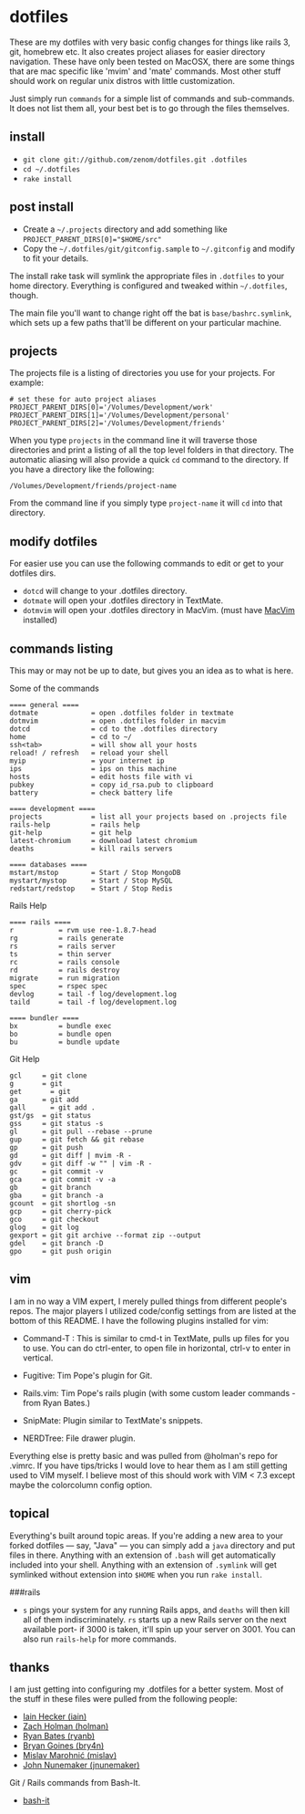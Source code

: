 # dotfiles
These are my dotfiles with very basic config changes for things like rails 3, git,
homebrew etc.  It also creates project aliases for easier directory navigation. These
have only been tested on MacOSX, there are some things that are mac specific like 'mvim'
and 'mate' commands.  Most other stuff should work on regular unix distros with little
customization.

Just simply run `commands` for a simple list of commands and sub-commands. It does 
not list them all, your best bet is to go through the files themselves.

## install
- `git clone git://github.com/zenom/dotfiles.git .dotfiles`
- `cd ~/.dotfiles`
- `rake install`

## post install
- Create a `~/.projects` directory and add something like `PROJECT_PARENT_DIRS[0]="$HOME/src"`
- Copy the `~/.dotfiles/git/gitconfig.sample` to `~/.gitconfig` and modify to fit your details.

The install rake task will symlink the appropriate files in `.dotfiles` to your
home directory. Everything is configured and tweaked within `~/.dotfiles`,
though.

The main file you'll want to change right off the bat is `base/bashrc.symlink`,
which sets up a few paths that'll be different on your particular machine.

## projects

The projects file is a listing of directories you use for your projects. For example:

    # set these for auto project aliases
    PROJECT_PARENT_DIRS[0]='/Volumes/Development/work'
    PROJECT_PARENT_DIRS[1]='/Volumes/Development/personal'
    PROJECT_PARENT_DIRS[2]='/Volumes/Development/friends'
    
When you type `projects` in the command line it will traverse those directories and print
a listing of all the top level folders in that directory.  The automatic aliasing will also
provide a quick `cd` command to the directory. If you have a directory like the following:

    /Volumes/Development/friends/project-name
    
From the command line if you simply type `project-name` it will `cd` into that directory.

## modify dotfiles
For easier use you can use the following commands to edit or get to your dotfiles dirs.

- `dotcd` will change to your .dotfiles directory.
- `dotmate` will open your .dotfiles directory in TextMate.
- `dotmvim` will open your .dotfiles directory in MacVim. (must have [MacVim](https://github.com/b4winckler/macvim) installed)

## commands listing
This may or may not be up to date, but gives you an idea as to what is here.

Some of the commands

    ==== general ====
    dotmate             = open .dotfiles folder in textmate
    dotmvim             = open .dotfiles folder in macvim
    dotcd               = cd to the .dotfiles directory
    home                = cd to ~/
    ssh<tab>            = will show all your hosts
    reload! / refresh   = reload your shell
    myip                = your internet ip
    ips                 = ips on this machine
    hosts               = edit hosts file with vi
    pubkey              = copy id_rsa.pub to clipboard
    battery             = check battery life

    ==== development ====
    projects            = list all your projects based on .projects file
    rails-help          = rails help
    git-help            = git help
    latest-chromium     = download latest chromium
    deaths              = kill rails servers

    ==== databases ====
    mstart/mstop        = Start / Stop MongoDB
    mystart/mystop      = Start / Stop MySQL
    redstart/redstop    = Start / Stop Redis
    
    
Rails Help

    ==== rails ====
    r           = rvm use ree-1.8.7-head
    rg          = rails generate
    rs          = rails server
    ts          = thin server
    rc          = rails console
    rd          = rails destroy
    migrate     = run migration
    spec        = rspec spec
    devlog      = tail -f log/development.log
    taild       = tail -f log/development.log

    ==== bundler ====
    bx          = bundle exec
    bo          = bundle open
    bu          = bundle update
    
Git Help

    gcl	    = git clone
    g       = git
    get 	  = git
    ga      = git add
    gall	  = git add .
    gst/gs  = git status
    gss	    = git status -s
    gl      = git pull --rebase --prune
    gup     = git fetch && git rebase
    gp      = git push
    gd      = git diff | mvim -R -
    gdv     = git diff -w "" | vim -R -
    gc      = git commit -v
    gca     = git commit -v -a
    gb      = git branch
    gba     = git branch -a
    gcount  = git shortlog -sn
    gcp     = git cherry-pick
    gco     = git checkout
    glog    = git log
    gexport = git git archive --format zip --output
    gdel    = git branch -D
    gpo     = git push origin

## vim

I am in no way a VIM expert, I merely pulled things from different people's
repos. The major players I utilized code/config settings from are listed at
the bottom of this README. I have the following plugins installed for vim:

- Command-T : This is similar to cmd-t in TextMate, pulls up files for you to use.
You can do ctrl-enter, to open file in horizontal, ctrl-v to enter in vertical.

- Fugitive: Tim Pope's plugin for Git.

- Rails.vim: Tim Pope's rails plugin (with some custom leader commands - from Ryan Bates.)

- SnipMate: Plugin similar to TextMate's snippets.  

- NERDTree: File drawer plugin. 

Everything else is pretty basic and was pulled from @holman's repo for .vimrc.  If you
have tips/tricks I would love to hear them as I am still getting used to VIM myself. I
believe most of this should work with VIM < 7.3 except maybe the colorcolumn config option.

## topical

Everything's built around topic areas. If you're adding a new area to your
forked dotfiles — say, "Java" — you can simply add a `java` directory and put
files in there. Anything with an extension of `.bash` will get automatically
included into your shell. Anything with an extension of `.symlink` will get
symlinked without extension into `$HOME` when you run `rake install`.


###rails
- `s` pings your system for any running Rails apps, and `deaths` will then
  kill all of them indiscriminately. `rs` starts up a new Rails server on the
  next available port- if 3000 is taken, it'll spin up your server on 3001. 
  You can also run `rails-help` for more commands.
  
  
## thanks

I am just getting into configuring my .dotfiles for a better system. Most of the
stuff in these files were pulled from the following people:

- [Iain Hecker (iain)](https://github.com/iain/)
- [Zach Holman (holman)](https://github.com/holman/)
- [Ryan Bates (ryanb)](https://github.com/ryanb)
- [Bryan Goines (bry4n)](https://github.com/bry4n)
- [Mislav Marohnić (mislav)](https://github.com/mislav)
- [John Nunemaker (jnunemaker)](https://github.com/jnunemaker)

Git / Rails commands from Bash-It.

- [bash-it](https://github.com/revans/bash-it)